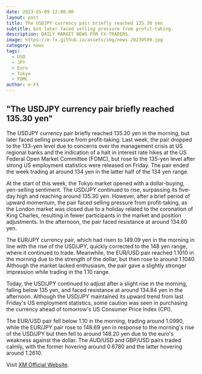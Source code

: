 ```yaml
---
date: 2023-05-09 12:00:00
layout: post
title: The USDJPY currency pair briefly reached 135.30 yen
subtitle: but later faced selling pressure from profit-taking.
description: DAILY MARKET NEWS FOR FX-TRADERS.
image: https://e-fx.github.io/assets/img/news-20230509.jpg
category: news
tags:
  - USD
  - JPY
  - Euro
  - Tokyo
  - FOMC
author: e-FX
---
```


##  "The USDJPY currency pair briefly reached 135.30 yen"

The USDJPY currency pair briefly reached 135.30 yen in the morning, but later faced selling pressure from profit-taking. Last week, the pair dropped to the 133-yen level due to concerns over the management crisis at US regional banks and the indication of a halt in interest rate hikes at the US Federal Open Market Committee (FOMC), but rose to the 135-yen level after strong US employment statistics were released on Friday. The pair ended the week trading at around 134 yen in the latter half of the 134 yen range.

At the start of this week, the Tokyo market opened with a dollar-buying, yen-selling sentiment. The USD/JPY continued to rise, surpassing its five-day high and reaching around 135.30 yen. However, after a brief period of upward momentum, the pair faced selling pressure from profit-taking, as the London market was closed due to a holiday related to the coronation of King Charles, resulting in fewer participants in the market and position adjustments. In the afternoon, the pair faced resistance at around 134.60 yen.

The EUR/JPY currency pair, which had risen to 149.09 yen in the morning in line with the rise of the USD/JPY, quickly corrected to the 148 yen range, where it continued to trade. Meanwhile, the EUR/USD pair reached 1.1010 in the morning due to the strength of the dollar, but then rose to around 1.1040. Although the market lacked enthusiasm, the pair gave a slightly stronger impression while trading in the 1.10 range.

Today, the USD/JPY continued to adjust after a slight rise in the morning, falling below 135 yen, and faced resistance at around 134.84 yen in the afternoon. Although the USD/JPY maintained its upward trend from last Friday's US employment statistics, some caution was seen in purchasing the currency ahead of tomorrow's US Consumer Price Index (CPI). 

The EUR/USD pair fell below 1.10 in the morning, trading around 1.0990, while the EUR/JPY pair rose to 148.69 yen in response to the morning's rise of the USD/JPY but then fell to around 148.20 yen due to the euro's weakness against the dollar. The AUD/USD and GBP/USD pairs traded calmly, with the former hovering around 0.6780 and the latter hovering around 1.2610.










Visit [XM Official Website](https://clicks.pipaffiliates.com/c?c=550036&l=en&p=0).